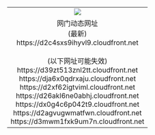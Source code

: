 ﻿<table>
  <tr></tr>
  <tr><td colspan=2 align=center><img src="https://d2c4sxs9ihyvl9.cloudfront.net/Up/oGate.jpg" /></td></tr>
  <tr><td colspan=2 align=center>网门动态网址<br/>(最新)
<br>https://d2c4sxs9ihyvl9.cloudfront.net
<br/><br/>(以下网址可能失效)
<br>https://d39zt513znl2tt.cloudfront.net
<br>https://dja6x0qdrxaju.cloudfront.net
<br>https://d2xf62igtviml.cloudfront.net
<br>https://d26akl6ne0abhj.cloudfront.net
<br>https://dx0g4c6p042t9.cloudfront.net
<br>https://d2agvugwmatfwn.cloudfront.net
<br>https://d3mwm1fxk9um7n.cloudfront.net
    </td>
  </tr>
</table>
